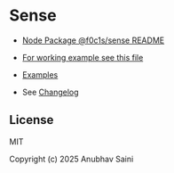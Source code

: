 # Sense

-   [Node Package @f0c1s/sense README](node-pkg/README.md)

-   [For working example see this file](https://github.com/IAmAnubhavSaini/test-node-packages/blob/main/src/sensed.js)
-   [Examples](examples/http-server.README.md)
- See [Changelog](CHANGELOG.md)

## License

MIT

Copyright (c) 2025 Anubhav Saini
